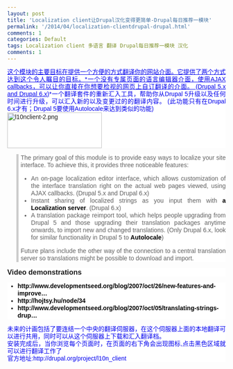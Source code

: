 ```yaml
---
layout: post
title: 'Localization client让Drupal汉化变得更简单-Drupal每日推荐一模块'
permalink: '/2014/04/localization-clientdrupal-drupal.html'
comments: 1
categories: Default
tags: Localization client 多语言 翻译 Drupal每日推荐一模块 汉化
comments: 1
---
```

<div style="background-color: white; font-family: Arial, Verdana, sans-serif; font-size: 14px; line-height: 17px; text-align: justify;"><span style="color: #0000ee;"><span style="text-decoration: underline;">这个模块的主要目标在提供一个方便的方式翻译你的网站介面。它提供了两个方式达到这个令人瞩目的目标。</span></span><span style="color: #0000ee;"><span style="text-decoration: underline;">*一个没有专属页面的语言编辑器介面，使用AJAX callbacks，可以让你直接在你想要检视的网页上自订翻译的介面。 (Drupal 5.x and Drupal 6.x)</span></span><span style="color: #0000ee;">*一个翻译套件的重新汇入工具，帮助你从Drupal 5升级以及任何时间进行升级，可以汇入新的以及变更过的的翻译内容。 (此功能只有在Drupal 6.x才有；Drupal 5要使用Autolocale来达到类似的功能)</span><br/><img alt="l10nclient-2.png" class="image image-thumbnail" height="82" src="http://drupal.org/files/images/l10nclient-2.thumbnail.png" width="218"/></div>

<blockquote style="background-color: white; border-left-color: rgb(204, 204, 204); border-left-style: solid; border-left-width: 5px; font-family: Arial, Verdana, sans-serif; font-size: 14px; margin-left: 1.5em; padding-left: 5px; text-align: justify;"><div style="line-height: 17px;">The primary goal of this module is to provide easy ways to localize your site interface. To achieve this, it provides three noticeable features:</div><ul><li style="line-height: 17px;">An on-page localization editor interface, which allows customization of the interface translation right on the actual web pages viewed, using AJAX callbacks. (Drupal 5.x and Drupal 6.x)</li><li style="line-height: 17px;">Instant sharing of localized strings as you input them with&nbsp;<a href="http://drupal.org/project/l10n_server" rel="nofollow" style="color: black; font-weight: bold; text-decoration: none;">a Localization server</a>. (Drupal 6.x)</li><li style="line-height: 17px;">A translation package reimport tool, which helps people upgrading from Drupal 5 and those upgrading their translation packages anytime onwards, to import new and changed translations. (Only Drupal 6.x, look for similar functionality in Drupal 5 to&nbsp;<a href="http://drupal.org/project/autolocale" rel="nofollow" style="color: black; font-weight: bold; text-decoration: none;">Autolocale</a>)</li></ul><div style="line-height: 17px;">Future plans include the other way of the connection to a central translation server so translations might be possible to download and import.</div></blockquote>

<h3 style="background-color: white; font-family: Arial, Verdana, sans-serif; margin: 0px 0px 5px; text-align: justify;">Video demonstrations</h3>

<ul style="background-color: white; font-family: Arial, Verdana, sans-serif; font-size: 14px; text-align: justify;"><li style="line-height: 17px;"><a href="http://www.developmentseed.org/blog/2007/oct/26/new-features-and-improved-workflow-l10n-client" rel="nofollow" style="color: black; font-weight: bold; text-decoration: none;" title="http://www.developmentseed.org/blog/2007/oct/26/new-features-and-improved-workflow-l10n-client">http://www.developmentseed.org/blog/2007/oct/26/new-features-and-improve…</a></li><li style="line-height: 17px;"><a href="http://hojtsy.hu/node/34" rel="nofollow" style="color: black; font-weight: bold; text-decoration: none;" title="http://hojtsy.hu/node/34">http://hojtsy.hu/node/34</a></li><li style="line-height: 17px;"><a href="http://www.developmentseed.org/blog/2007/oct/05/translating-strings-drupal-just-got-easier" rel="nofollow" style="color: black; font-weight: bold; text-decoration: none;" title="http://www.developmentseed.org/blog/2007/oct/05/translating-strings-drupal-just-got-easier">http://www.developmentseed.org/blog/2007/oct/05/translating-strings-drup…</a></li></ul>

<div style="background-color: white; font-family: Arial, Verdana, sans-serif; font-size: 14px; line-height: 17px; text-align: justify;"><span style="color: #0000ee;">未来的计画包括了要连结一个中央的翻译伺服器，在这个伺服器上面的本地翻译可以进行共用，同时可以从这个伺服器上下载和汇入翻译档。</span></div>

<div style="background-color: white; font-family: Arial, Verdana, sans-serif; font-size: 14px; line-height: 17px; text-align: justify;"><span style="color: #0000ee;">安装完成后，当你浏览每个页面时，在页面的右下角会出现图标,</span><span style="color: #0000ee;">点击黑色区域就可以进行翻译工作了</span></div>

<div style="background-color: white; font-family: Arial, Verdana, sans-serif; font-size: 14px; line-height: 17px; text-align: justify;"><span style="color: #0000ee;">官方地址:http://drupal.org/project/l10n_client</span></div>